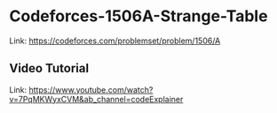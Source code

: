 # Codeforces-1506A-Strange-Table
Link: https://codeforces.com/problemset/problem/1506/A
## Video Tutorial
Link: https://www.youtube.com/watch?v=7PqMKWyxCVM&ab_channel=codeExplainer
